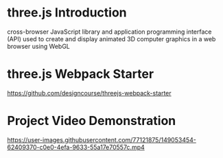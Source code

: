 # three.js Introduction 
cross-browser JavaScript library and application programming interface (API) used to create and display animated 3D computer graphics in a web browser using WebGL

# three.js Webpack Starter 
https://github.com/designcourse/threejs-webpack-starter

# Project Video Demonstration 
https://user-images.githubusercontent.com/77121875/149053454-62409370-c0e0-4efa-9633-55a17e70557c.mp4


